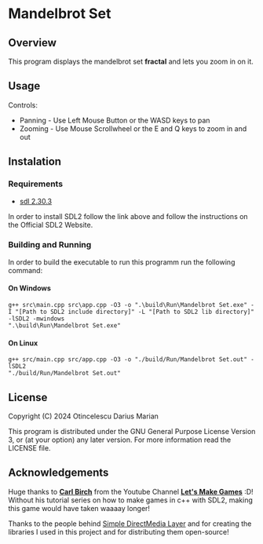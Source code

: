 # Mandelbrot Set

## Overview

This program displays the mandelbrot set **fractal** and lets you zoom in on it.

## Usage

Controls:

* Panning - Use Left Mouse Button or the WASD keys to pan
* Zooming - Use Mouse Scrollwheel or the E and Q keys to zoom in and out

## Instalation

### Requirements

- [sdl 2.30.3](https://www.libsdl.org/)

In order to install SDL2 follow the link above and follow the instructions on the Official SDL2 Website.

### Building and Running

In order to build the executable to run this programm run the following command:

#### On Windows
```
g++ src\main.cpp src\app.cpp -O3 -o ".\build\Run\Mandelbrot Set.exe" -I "[Path to SDL2 include directory]" -L "[Path to SDL2 lib directory]" -lSDL2 -mwindows
".\build\Run\Mandelbrot Set.exe"
```

#### On Linux
```
g++ src/main.cpp src/app.cpp -O3 -o "./build/Run/Mandelbrot Set.out" -lSDL2
"./build/Run/Mandelbrot Set.out"
```

## License

Copyright (C) 2024 Otincelescu Darius Marian

This program is distributed under the GNU General Purpose License Version 3, or (at your option) any later version.
For more information read the LICENSE file.

## Acknowledgements

Huge thanks to [**Carl Birch**](https://github.com/carlbirch) from the Youtube Channel [**Let's Make Games**](https://www.youtube.com/@CarlBirch) :D! Without his tutorial series on how to make games in c++ with SDL2, making this game would have taken waaaay longer!

Thanks to the people behind [Simple DirectMedia Layer](https://www.libsdl.org/) and for creating the libraries I used in this project and for distributing them open-source!